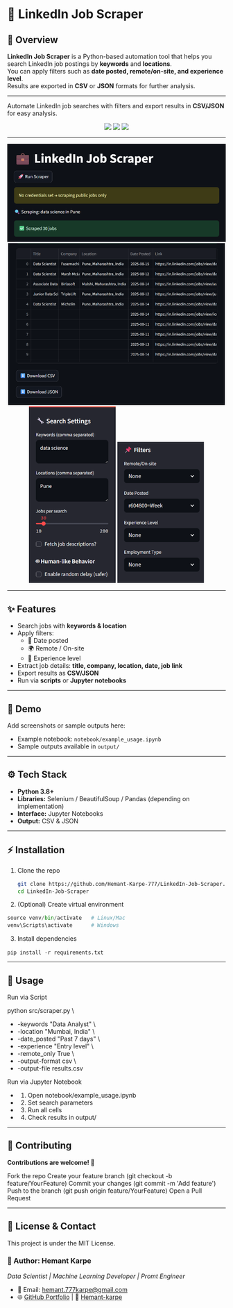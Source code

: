 # 🔎 LinkedIn Job Scraper

## 📖 Overview
**LinkedIn Job Scraper** is a Python-based automation tool that helps you search LinkedIn job postings by **keywords** and **locations**.  
You can apply filters such as **date posted, remote/on-site, and experience level**.  
Results are exported in **CSV** or **JSON** formats for further analysis.

---

Automate LinkedIn job searches with filters and export results in **CSV/JSON** for easy analysis.

<p align="center">
  <img src="https://img.shields.io/badge/Python-3.8%2B-3670A0?style=for-the-badge&logo=python&logoColor=yellow" />
  <img src="https://img.shields.io/badge/Jupyter-Notebook-orange?style=for-the-badge&logo=jupyter" />
  <a href="https://github.com/Hemant-Karpe-777/LinkedIn-Job-Scraper/stargazers">
    <img src="https://img.shields.io/github/stars/Hemant-Karpe-777/LinkedIn-Job-Scraper?style=social" />
  </a>
</p>

---


<p align="center">
  <img src="images/LinkedIn-Job-Scraper1.png" width="720" />
  <img src="images/LinkedIn-Job-Scraper4.png" width="500" />
  <img src="images/LinkedIn-Job-Scraper2.png" width="200"/>
  <img src="images/LinkedIn-Job-Scraper3.png" width="200"/>
</p>

---

## ✨ Features
- Search jobs with **keywords & location**
- Apply filters:
  - 📅 Date posted  
  - 🌍 Remote / On-site  
  - 🎯 Experience level
- Extract job details: **title, company, location, date, job link**
- Export results as **CSV/JSON**
- Run via **scripts** or **Jupyter notebooks**

---

## 🎥 Demo
Add screenshots or sample outputs here:  
- Example notebook: `notebook/example_usage.ipynb`  
- Sample outputs available in `output/`

---

## ⚙️ Tech Stack
- **Python 3.8+**  
- **Libraries:** Selenium / BeautifulSoup / Pandas (depending on implementation)  
- **Interface:** Jupyter Notebooks  
- **Output:** CSV & JSON  

---

## ⚡ Installation

1. Clone the repo  
   ```bash
   git clone https://github.com/Hemant-Karpe-777/LinkedIn-Job-Scraper.git
   cd LinkedIn-Job-Scraper
   ```

2. (Optional) Create virtual environment

```python -m venv venv
source venv/bin/activate   # Linux/Mac
venv\Scripts\activate      # Windows
```

3. Install dependencies

```pip install -r requirements.txt```

---

## 🚀 Usage

Run via Script

python src/scraper.py \
  - -keywords "Data Analyst" \
  - -location "Mumbai, India" \
  - -date_posted "Past 7 days" \
  - -experience "Entry level" \
  - -remote_only True \
  - -output-format csv \
  - -output-file results.csv

Run via Jupyter Notebook

- 1. Open notebook/example_usage.ipynb
- 2. Set search parameters
- 3. Run all cells
- 4. Check results in output/




---

## 🤝 Contributing

**Contributions are welcome! 🎉**

Fork the repo
Create your feature branch (git checkout -b feature/YourFeature)
Commit your changes (git commit -m 'Add feature')
Push to the branch (git push origin feature/YourFeature)
Open a Pull Request



---

## 📜 License & Contact

This project is under the MIT License.

### 👤 Author: Hemant Karpe
*Data Scientist | Machine Learning Developer | Promt Engineer*
- 📧 Email: hemant.777karpe@gmail.com 
- 🌐 [GitHub Portfolio](https://github.com/Hemant-Karpe-777) | 🔗 [Hemant-karpe](https://www.linkedin.com/in/hemant-karpe)
